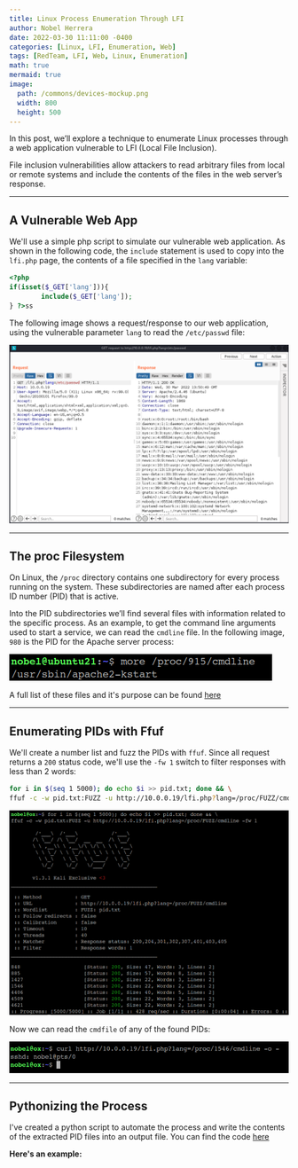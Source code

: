 ```yaml
---
title: Linux Process Enumeration Through LFI
author: Nobel Herrera
date: 2022-03-30 11:11:00 -0400
categories: [Linux, LFI, Enumeration, Web]
tags: [RedTeam, LFI, Web, Linux, Enumeration]
math: true
mermaid: true
image:
  path: /commons/devices-mockup.png
  width: 800
  height: 500
---
```


In this post, we’ll explore a technique to enumerate Linux processes through a web application vulnerable to LFI (Local File Inclusion).

File inclusion vulnerabilities allow attackers to read arbitrary files from local or remote systems and include the contents of the files in the web server’s response.

---
## A Vulnerable Web App
We'll use a simple php script to simulate our vulnerable web application. 
As shown in the following code, the `include` statement is used to copy into the `lfi.php` page, the contents of a file specified in the `lang` variable:

```php
<?php 
if(isset($_GET['lang'])){
        include($_GET['lang']);
} ?>ss
```

The following image shows a request/response to our web application, using the vulnerable parameter `lang` to read the `/etc/passwd` file: 

![pidlfi1](/docs/assets/lfipid1.png)

---

## The proc Filesystem
On Linux, the `/proc` directory contains one subdirectory for every process running on the system. These subdirectories are named after each process ID number (PID) that is active.

Into the PID subdirectories we’ll find several files with information related to the specific process. As an example, to get the command line arguments used to start a service, we can read the `cmdline` file. In the following image, `980` is the PID for the Apache server process: 

![pidlfi2](/docs/assets/pidlfi2.png)

A full list of these files and it's purpose can be found [here](https://www.kernel.org/doc/html/latest/filesystems/proc.html) 

---

## Enumerating PIDs with Ffuf
We'll create a number list and fuzz the PIDs with `ffuf`. Since all request returns a `200` status code, we'll use the `-fw 1` switch to filter responses with less than 2 words:  
```bash
for i in $(seq 1 5000); do echo $i >> pid.txt; done && \
ffuf -c -w pid.txt:FUZZ -u http://10.0.0.19/lfi.php?lang=/proc/FUZZ/cmdline -fw 1
```
![pidlfi3](/docs/assets/pidlfi3.png)

Now we can read the `cmdfile` of any of the found PIDs:

![pidlfi4](/docs/assets/pidlfi4.png)


---
## Pythonizing the Process
I've created a python script to automate the process and write the contents of the extracted PID files into an output file. You can find the code [here](https://github.com/nobelh/PID-Enumeration-by-LFI)

**Here's an example:**



